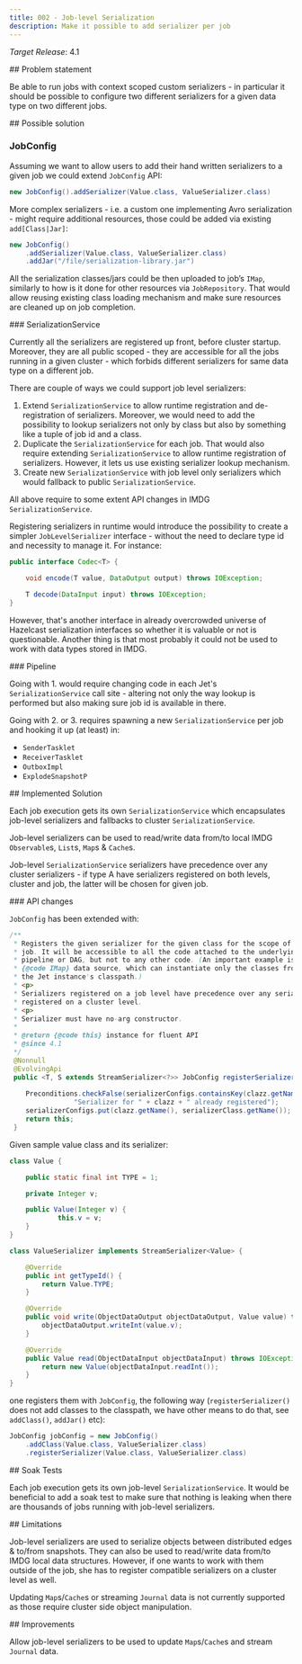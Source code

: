 ```yaml
---
title: 002 - Job-level Serialization
description: Make it possible to add serializer per job
---
```


*Target Release*: 4.1

## Problem statement

Be able to run jobs with context scoped custom serializers - in
particular it should be possible to configure two different serializers
for a given data type on two different jobs.

## Possible solution

### JobConfig

Assuming we want to allow users to add their hand written serializers to
a given job we could extend `JobConfig` API:

```java
new JobConfig().addSerializer(Value.class, ValueSerializer.class)
```

More complex serializers - i.e. a custom one implementing Avro
serialization - might require additional resources, those could be added
via existing `add[Class|Jar]`:

```java
new JobConfig()
    .addSerializer(Value.class, ValueSerializer.class)
    .addJar("/file/serialization-library.jar")
```

All the serialization classes/jars could be then uploaded to job’s
`IMap`, similarly to how is it done for other resources via
`JobRepository`. That would allow reusing existing class loading mechanism
and make sure resources are cleaned up on job completion.

### SerializationService

Currently all the serializers are registered up front, before cluster
startup. Moreover, they are all public scoped - they are accessible for
all the jobs running in a given cluster - which forbids different
serializers for same data type on a different job.

There are couple of ways we could support job level serializers:

1. Extend `SerializationService` to allow runtime registration and
   de-registration of serializers. Moreover, we would need to add the
   possibility to lookup serializers not only by class but also by
   something like a tuple of job id and a class.
2. Duplicate the `SerializationService` for each job. That would also
   require extending `SerializationService` to allow runtime
   registration of serializers. However, it lets us use existing
   serializer lookup mechanism.
3. Create new `SerializationService` with job level only serializers
   which would fallback to public `SerializationService`.

All above require to some extent API changes in IMDG `SerializationService`.

Registering serializers in runtime would introduce the possibility to
create a simpler `JobLevelSerializer` interface - without the need to
declare type id and necessity to manage it. For instance:

```java
public interface Codec<T> {

    void encode(T value, DataOutput output) throws IOException;

    T decode(DataInput input) throws IOException;
}
```

However, that's another interface in already overcrowded universe of
Hazelcast serialization interfaces so whether it is valuable or not is
questionable. Another thing is that most probably it could not be used
to work with data types stored in IMDG.

### Pipeline

Going with 1. would require changing code in each Jet's
`SerializationService` call site - altering not only the way lookup is
performed but also making sure job id is available in there.

Going with 2. or 3. requires spawning a new `SerializationService` per
job and hooking it up (at least) in:

* `SenderTasklet`
* `ReceiverTasklet`
* `OutboxImpl`
* `ExplodeSnapshotP`

## Implemented Solution

Each job execution gets its own `SerializationService` which encapsulates
job-level serializers and fallbacks to cluster `SerializationService`.

Job-level serializers can be used to read/write data from/to local IMDG
`Observable`s, `List`s, `Map`s & `Cache`s.

Job-level `SerializationService` serializers have precedence over any
cluster serializers - if type A have serializers registered on both
levels, cluster and job, the latter will be chosen for given job.

### API changes

`JobConfig` has been extended with:

```java
/**
 * Registers the given serializer for the given class for the scope of the
 * job. It will be accessible to all the code attached to the underlying
 * pipeline or DAG, but not to any other code. (An important example is the
 * {@code IMap} data source, which can instantiate only the classes from
 * the Jet instance's classpath.)
 * <p>
 * Serializers registered on a job level have precedence over any serializer
 * registered on a cluster level.
 * <p>
 * Serializer must have no-arg constructor.
 *
 * @return {@code this} instance for fluent API
 * @since 4.1
 */
 @Nonnull
 @EvolvingApi
 public <T, S extends StreamSerializer<?>> JobConfig registerSerializer(@Nonnull Class<T> clazz,
                                                                        @Nonnull Class<S> serializerClass) {
    Preconditions.checkFalse(serializerConfigs.containsKey(clazz.getName()),
                "Serializer for " + clazz + " already registered");
    serializerConfigs.put(clazz.getName(), serializerClass.getName());
    return this;
 }
 ```

Given sample value class and its serializer:

```java
class Value {

    public static final int TYPE = 1;

    private Integer v;

    public Value(Integer v) {
            this.v = v;
    }
}

class ValueSerializer implements StreamSerializer<Value> {

    @Override
    public int getTypeId() {
        return Value.TYPE;
    }

    @Override
    public void write(ObjectDataOutput objectDataOutput, Value value) throws IOException {
        objectDataOutput.writeInt(value.v);
    }

    @Override
    public Value read(ObjectDataInput objectDataInput) throws IOException {
        return new Value(objectDataInput.readInt());
    }
}
```

one registers them with `JobConfig`, the following way
(`registerSerializer()` does not add classes to the classpath, we have
other means to do that, see `addClass()`, `addJar()` etc):

```java
JobConfig jobConfig = new JobConfig()
    .addClass(Value.class, ValueSerializer.class)
    .registerSerializer(Value.class, ValueSerializer.class)
```

## Soak Tests

Each job execution gets its own job-level `SerializationService`. It
would be beneficial to add a soak test to make sure that nothing is
leaking when there are thousands of jobs running with job-level
serializers.

## Limitations

Job-level serializers are used to serialize objects between distributed
edges & to/from snapshots. They can also be used to read/write data
from/to IMDG local data structures. However, if one wants to work with
them outside of the job, she has to register compatible serializers on
a cluster level as well.

Updating `Map`s/`Cache`s or streaming `Journal` data is not currently
supported as those require cluster side object manipulation.

## Improvements

Allow job-level serializers to be used to update `Map`s/`Cache`s and
stream `Journal` data.
